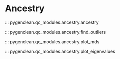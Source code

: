 # Ancestry

::: pygenclean.qc_modules.ancestry.ancestry

::: pygenclean.qc_modules.ancestry.find_outliers

::: pygenclean.qc_modules.ancestry.plot_mds

::: pygenclean.qc_modules.ancestry.plot_eigenvalues
